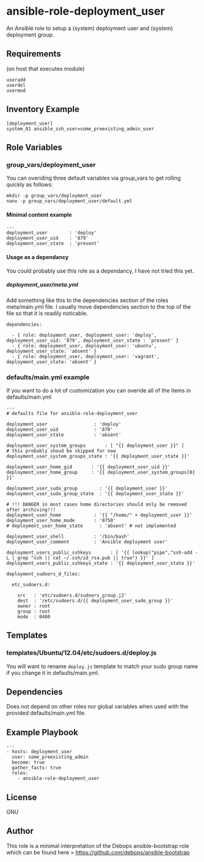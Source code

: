 ansible-role-deployment_user
===========================

An Ansible role to setup a (system) deployment user and (system) deployment group.

Requirements
------------
(on host that executes module)

    useradd
    userdel
    usermod

Inventory Example
-----------------

    [deployment_user]
    system_01 ansible_ssh_user=some_preexisting_admin_user

Role Variables
--------------

### group_vars/deployment_user

You can overiding three default variables via group_vars to get rolling quickly as follows:

    mkdir -p group_vars/deployment_user
    nano -p group_vars/deployment_user/default.yml

#### Minimal content example

    ---
    deployment_user        : 'deploy'
    deployment_user_uid    : '879'
    deployment_user_state  : 'present'

#### Usage as a dependancy

You could probably use this role as a dependancy, I have not tried this yet.

##### deployment_user/meta.yml
Add something like this to the dependencies section of the roles meta/main.yml file. I usually move dependencies section to the top of the file so that it is readily noticable.


    dependencies:

      - { role: deployment_user, deployment_user: 'deploy', deployment_user_uid: '879', deployment_user_state : 'present' }
      - { role: deployment_user, deployment_user: 'ubuntu', deployment_user_state: 'absent' }
      - { role: deployment_user, deployment_user: 'vagrant', deployment_user_state: 'absent' }

 
### defaults/main.yml example

If you want to do a lot of customization you can overide all of the items in defaults/main.yml

    ---
    # defaults file for ansible-role-deployment_user
    
    deployment_user                 : 'deploy'
    deployment_user_uid             : '878'
    deployment_user_state           : 'absent'
    
    deployment_user_system_groups       : [ "{{ deployment_user }}" ]
    # this probably shoud be skipped for now
    deployment_user_system_groups_state : '{{ deployment_user_state }}'
    
    deployment_user_home_gid       : '{{ deployment_user_uid }}'
    deployment_user_home_group     : '{{ deployment_user_system_groups[0] }}'
    
    deployment_user_sudo_group        : '{{ deployment_user }}'
    deployment_user_sudo_group_state  : '{{ deployment_user_state }}'
    
    # !!! DANGER in most cases home directories should only be removed after archiving!!!
    deployment_user_home            : '{{ "/home/" + deployment_user }}'
    deployment_user_home_mode       : '0750'
    # deployment_user_home_state      : 'absent' # not implemented
    
    deployment_user_shell           : '/bin/bash'
    deployment_user_comment         : 'Ansible deployment user'
    
    deployment_users_public_sshkeys       : [ '{{ lookup("pipe","ssh-add -L | grep ^ssh || cat ~/.ssh/id_rsa.pub || true") }}' ]
    deployment_users_public_sshkeys_state : '{{ deployment_user_state }}'
    
    deployment_sudoers_d_files:
    
      etc_sudoers.d:
    
        src   : 'etc/sudoers.d/sudoers_group.j2'
        dest  : '/etc/sudoers.d/{{ deployment_user_sudo_group }}'
        owner : root
        group : root
        mode  : 0400

Templates
---------

### templates/Ubuntu/12.04/etc/sudoers.d/deploy.js

You will want to rename `deploy.js` template to match your sudo group name if you change it in defaults/main.yml.

Dependencies
------------

Does not depend on other roles nor global variables when used with the provided defaults/main.yml file.

Example Playbook
----------------

    ---
    - hosts: deployment_user
      user: some_preexisting_admin
      become: true
      gather_facts: true
      roles:
        - ansible-role-deployment_user

License
-------

GNU

Author
------

This role is a minimal interpretation of the Debops ansible-bootstrap role which can be found here > https://github.com/debops/ansible-bootstrap
